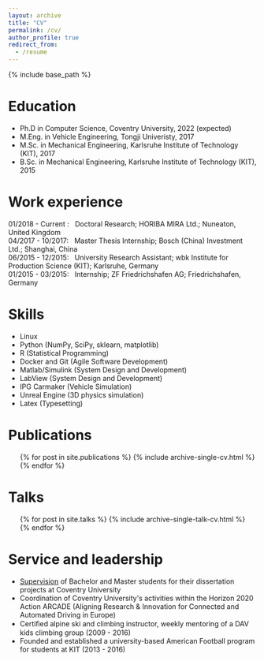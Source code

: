 ```yaml
---
layout: archive
title: "CV"
permalink: /cv/
author_profile: true
redirect_from:
  - /resume
---
```


{% include base_path %}

Education
======
* Ph.D in Computer Science, Coventry University, 2022 (expected)
* M.Eng. in Vehicle Engineering, Tongji Univeristy, 2017
* M.Sc. in Mechanical Engineering, Karlsruhe Institute of Technology (KIT), 2017
* B.Sc. in Mechanical Engineering, Karlsruhe Institute of Technology (KIT), 2015

Work experience
======

01/2018 - Current : &nbsp; Doctoral Research; HORIBA MIRA Ltd.; Nuneaton, United Kingdom  
04/2017 - 10/2017: &nbsp; Master Thesis Internship; Bosch (China) Investment Ltd.; Shanghai, China  
06/2015 - 12/2015: &nbsp; University Research Assistant; wbk Institute for Production Science (KIT); Karlsruhe, Germany   
01/2015 - 03/2015: &nbsp; Internship; ZF Friedrichshafen AG; Friedrichshafen, Germany
  
Skills
======
* Linux
* Python (NumPy, SciPy, sklearn, matplotlib)
* R (Statistical Programming)
* Docker and Git (Agile Software Development)
* Matlab/Simulink (System Design and Development)
* LabView (System Design and Development)
* IPG Carmaker (Vehicle Simulation)
* Unreal Engine (3D physics simulation)
* Latex (Typesetting)

Publications
======
  <ul>{% for post in site.publications %}
    {% include archive-single-cv.html %}
  {% endfor %}</ul>
  
Talks
======
  <ul>{% for post in site.talks %}
    {% include archive-single-talk-cv.html %}
  {% endfor %}</ul>
  
<!-- Teaching
======
  <ul>{% for post in site.teaching %}
    {% include archive-single-cv.html %}
  {% endfor %}</ul> -->
  
Service and leadership
======
* [Supervision](/teaching) of Bachelor and Master students for their dissertation projects at Coventry University
* Coordination of Coventry University's activities within the Horizon 2020 Action ARCADE (Aligning Research &
Innovation for Connected and Automated Driving in Europe)
* Certiﬁed alpine ski and climbing instructor, weekly mentoring of a DAV kids climbing group (2009 - 2016)
* Founded and established a university-based American Football program for students at KIT (2013 - 2016)
